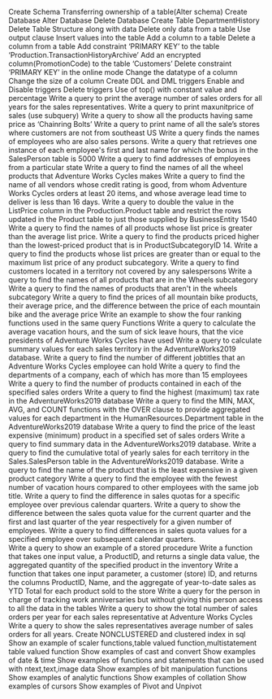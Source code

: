 Create Schema
Transferring ownership of a table(Alter schema)
Create Database
Alter Database
Delete Database
Create Table DepartmentHistory
Delete Table Structure along with data
Delete only data from a table
Use output clause
Insert values into the table
Add a column to a table
Delete a column from a table
Add constraint ‘PRIMARY KEY’ to the table ‘Production.TransactionHistoryArchive’
Add an encrypted column(PromotionCode) to the table ‘Customers’
Delete constraint ‘PRIMARY KEY’ in the online mode
Change the datatype of a column 
Change the size of a column
Create DDL and DML triggers
Enable and Disable triggers
Delete triggers
Use of top() with constant value and percentage
Write a query to print the average number of sales orders for all years for the sales representatives.
Write a query to print maxunitprice of sales (use subquery)
Write a query to show all the products having same price as ‘Chainring Bolts’
Write a query to print name of all the sale’s stores where customers are not from southeast US
Write a query finds the names of employees who are also sales persons.
 Write a query that    retrieves one instance of each employee's first and last name for which the bonus in the SalesPerson table is 5000
Write a query to find addresses of employees from a particular state
Write a query to find the names of all the wheel products that Adventure Works Cycles makes
Write a query to find the name of all vendors whose credit rating is good, from whom Adventure Works Cycles orders at least 20 items, and whose average lead time to deliver is less than 16 days.
Write a query to double the value in the ListPrice column in the Production.Product table and restrict the rows updated in the Product table to just those supplied by BusinessEntity 1540
 Write a query to find the names of all products whose list price is greater than the average list price.
Write a query to find the products priced higher than the lowest-priced product that is in ProductSubcategoryID 14.
Write a query to find the products whose list prices are greater than or equal to the maximum list price of any product subcategory.
Write a query to find customers located in a territory not covered by any salespersons
Write a query to find the names of all products that are in the Wheels subcategory
Write a query to find the names of products that aren't in the wheels subcategory
Write a query to find the prices of all mountain bike products, their average price, and the difference between the price of each mountain bike and the average price
Write an example to show the four ranking functions used in the same query Functions
Write a query to calculate the average vacation hours, and the sum of sick leave hours, that the vice presidents of Adventure Works Cycles have used
Write a query to calculate summary values for each sales territory in the AdventureWorks2019 database.
Write a query to find the number of different jobtitles that an Adventure Works Cycles employee can hold
Write a query to find the departments of a company, each of which has more than 15 employees
Write a query to find the number of products contained in each of the specified sales orders
Write a query to find the highest (maximum) tax rate in the AdventureWorks2019 database
 Write a query to find the MIN, MAX, AVG, and COUNT functions with the OVER clause to provide aggregated values for each department in the HumanResources.Department table in the AdventureWorks2019 database
 Write a query to find the price of the least expensive (minimum) product in a specified set of sales orders
 Write a query to find summary data in the AdventureWorks2019 database.
Write a query to find the cumulative total of yearly sales for each territory in the Sales.SalesPerson table in the AdventureWorks2019 database.
Write a query to find the name of the product that is the least expensive in a given product category
Write a query to find the employee with the fewest number of vacation hours compared to other employees with the same job title.
Write a query to find the difference in sales quotas for a specific employee over previous calendar quarters.
Write a query to show the difference between the sales quota value for the current quarter and the first and last quarter of the year respectively for a given number of employees.
Write a query to find differences in sales quota values for a specified employee over subsequent calendar quarters.   
Write a query to show an example of a stored procedure
Write a function that takes one input value, a ProductID, and returns a single data value, the aggregated quantity of the specified product in the inventory
Write a function that takes one input parameter, a customer (store) ID, and returns the columns ProductID, Name, and the aggregate of year-to-date sales as YTD Total for each product sold to the store
Write a query for the person in charge of tracking work anniversaries but without giving this person access to all the data in the tables
Write a query to show the total number of sales orders per year for each sales representative at Adventure Works Cycles
Write a query to show the sales representatives average number of sales orders for all years.
Create NONCLUSTERED and clustered index in sql
Show an example of scaler functions,table valued function,multistatement table valued function
Show examples of cast and convert
Show examples of date & time
Show examples of functions and statements that can be used with ntext,text,image data
Show examples of bit manipulation functions
Show examples of analytic functions
Show examples of collation
Show examples of cursors
Show examples of Pivot and Unpivot